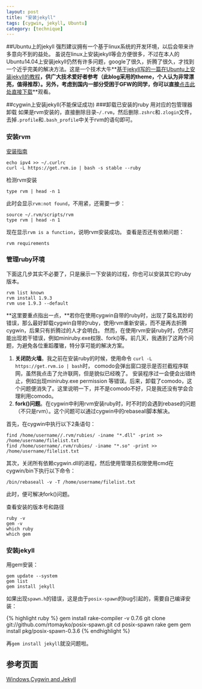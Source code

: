 ```yaml
---
layout: post
title: "安装jekyll"
tags: [cygwin, jekyll, Ubuntu]
category: [technique]
---
```

  

##Ubuntu上的jekyll
强烈建议拥有一个基于linux系统的开发环境，以后会带来许多意向不到的益处。
虽说在linux上安装jekyll等会方便很多，不过在本人的Ubuntu14.04上安装jekyll仍然有许多问题，google了很久，折腾了很久，才找到一个近乎完美的解决方法。这是一个技术大牛**[基于jekyll写的一篇在Ubuntu上安装jekyll的教程](http://michaelchelen.net/81fa/install-jekyll-2-ubuntu-14-04/)**，供广大技术爱好者参考（此blog采用的theme，个人认为非常漂亮，值得推荐）。另外，考虑到国内一部分受困于GFW的同学，你可以直接**[点击此处直接下载](/resources/Install-Jekyll-2-on-Ubuntu14.04–michaelchelen.pdf "下载pdf文件")**观看。
  
##cygwin上安装jekyll(不能保证成功)
###卸载已安装的ruby
用对应的包管理器卸载
如果是rvm安装的，直接删除目录`~/.rvm`，然后删除`.zshrc`和`.zlogin`文件，去掉`.profile`和`.bash_profile`中关于rvm的语句即可。

### 安装rvm
[安装指南](https://rvm.io/rvm/install/)

    echo ipv4 >> ~/.curlrc
    curl -L https://get.rvm.io | bash -s stable --ruby

检测rvm安装

    type rvm | head -n 1

此时会显示`rvm:not found`，不用紧，还需要一步：

    source ~/.rvm/scripts/rvm
	type rvm | head -n 1

现在显示`rvm is a function`，说明rvm安装成功。
查看是否还有依赖问题：

    rvm requirements

### 管理ruby环境
下面这几步其实不必要了，只是展示一下安装的过程，你也可以安装其它的ruby版本。

    rvm list known
    rvm install 1.9.3
    rvm use 1.9.3 --default

**这里要重点指出一点，**若你在使用cygwin自带的ruby时，出现了莫名其妙的错误，那么最好卸载cygwin自带的ruby，使用rvm重新安装，而不是再去折腾cygwin，后果只有折腾过的人才会明白。
然而，在使用rvm安装ruby时，仍然可能出现若干错误，例如miniruby.exe权限、fork()等。前几天，我遇到了这两个问题，为避免各位重蹈覆辙，特分享可能的解决方案。  
  
1. **关闭防火墙**。我之前在安装ruby的时候，使用命令 `curl -L https://get.rvm.io | bash`时， comodo会弹出窗口提示是否拦截程序联网，虽然我点击了允许联网，但是貌似已经晚了。
安装程序过一会便会出错终止，例如出现miniruby.exe permission 等错误。后来，卸载了comodo，这个问题便消失了。这里说明一下，并不是comodo不好，只是我还没有学会合理利用comodo。  
2. **fork()问题**。在cygwin中利用rvm安装ruby时，时不时的会遇到rebase的问题（不只是rvm）。这个问题可以通过cygwin中的rebaseall脚本解决。  
  
  首先，在cygwin中执行以下2条语句：
    
    find /home/username//.rvm/rubies/ -iname "*.dll" -print >> /home/username/filelist.txt  
    find /home/username/.rvm/rubies/ -iname "*.so" -print >> /home/username/filelist.txt

其次，关闭所有依赖cygwin.dll的进程，然后使用管理员权限使用cmd在cygwin/bin下执行以下命令：
    
    /bin/rebaseall -v -T /home/username/filelist.txt
    
此时，便可解决fork()问题。
  
  查看安装的版本号和路径

    ruby -v
    gem -v
    which ruby
    which gem

### 安装jekyll
用gem安装：

    gem update --system
    gem list
    gem install jekyll

如果出现`spawn.h`的错误，这是由于`posix-spawn`的bug引起的，需要自己编译安装：

{% highlight ruby %}
    gem install rake-compiler -v 0.7.6
    git clone git://github.com/rtomayko/posix-spawn.git
    cd posix-spawn
    rake gem
    gem install pkg/posix-spawn-0.3.6
{% endhighlight %}

再`gem install jekyll`就没问题啦。

## 参考页面
[Windows,Cygwin and Jekyll](http://matt.scharley.me/2012/03/10/windows-cygwin-and-jekyll.html)
